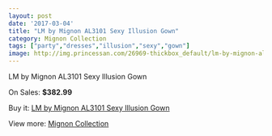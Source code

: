 ```yaml
---
layout: post
date: '2017-03-04'
title: "LM by Mignon AL3101 Sexy Illusion Gown"
category: Mignon Collection
tags: ["party","dresses","illusion","sexy","gown"]
image: http://img.princessan.com/26969-thickbox_default/lm-by-mignon-al3101-sexy-illusion-gown.jpg
---
```

LM by Mignon AL3101 Sexy Illusion Gown

On Sales: **$382.99**
<a href="https://www.princessan.com/en/12338-lm-by-mignon-al3101-sexy-illusion-gown.html"><amp-img layout="responsive" width="600" height="600" src="//img.princessan.com/26969-thickbox_default/lm-by-mignon-al3101-sexy-illusion-gown.jpg" alt="LM by Mignon AL3101 Sexy Illusion Gown 0" /></a>
<a href="https://www.princessan.com/en/12338-lm-by-mignon-al3101-sexy-illusion-gown.html"><amp-img layout="responsive" width="600" height="600" src="//img.princessan.com/26972-thickbox_default/lm-by-mignon-al3101-sexy-illusion-gown.jpg" alt="LM by Mignon AL3101 Sexy Illusion Gown 1" /></a>
<a href="https://www.princessan.com/en/12338-lm-by-mignon-al3101-sexy-illusion-gown.html"><amp-img layout="responsive" width="600" height="600" src="//img.princessan.com/26971-thickbox_default/lm-by-mignon-al3101-sexy-illusion-gown.jpg" alt="LM by Mignon AL3101 Sexy Illusion Gown 2" /></a>
<a href="https://www.princessan.com/en/12338-lm-by-mignon-al3101-sexy-illusion-gown.html"><amp-img layout="responsive" width="600" height="600" src="//img.princessan.com/26970-thickbox_default/lm-by-mignon-al3101-sexy-illusion-gown.jpg" alt="LM by Mignon AL3101 Sexy Illusion Gown 3" /></a>

Buy it: [LM by Mignon AL3101 Sexy Illusion Gown](https://www.princessan.com/en/12338-lm-by-mignon-al3101-sexy-illusion-gown.html "LM by Mignon AL3101 Sexy Illusion Gown")

View more: [Mignon Collection](https://www.princessan.com/en/88- "Mignon Collection")